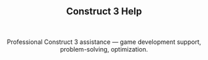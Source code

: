 <meta name="description" content="Professional Construct 3 assistance — game development support, problem-solving, optimization"/>
<meta name="author" content="⋈ Mr. Veato, hi@mrveato.com">
<meta name="reply-to" content="hi@mrveato.com">
<link rel="stylesheet" type="text/css" href="style.css">
<script src="https://kit.fontawesome.com/2863ef2463.js" crossorigin="anonymous"></script>
<link rel="shortcut icon" type="image/x-icon" href="favicon.ico">

<h2 style="text-align:center">Construct 3 Help</h2>
<br>

<p style="text-align:center">Professional Construct 3 assistance — game development support, problem-solving, optimization.</p>
<br>

<p style="text-align:center; letter-spacing:10px">
<a href="mailto:hi@mrveato.com"><i class="fa-solid fa-envelope fa-beat fa-2xl" style="color: #000000;"></i></a>
</p>
